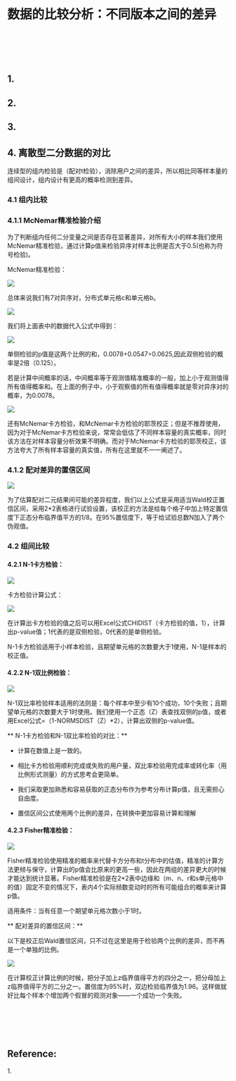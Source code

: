 # 数据的比较分析：不同版本之间的差异

<br>
<br>
<br>
<br>

## 1. 

## 2. 

## 3. 

## 4. 离散型二分数据的对比

连续型的组内检验是（配对t检验），消除用户之间的差异，所以相比同等样本量的组间设计，组内设计有更高的概率检测到差异。

### 4.1 组内比较

### 4.1.1 McNemar精准检验介绍

为了判断组内任何二分变量之间是否存在显著差异，对所有大小的样本我们使用McNemar精准检验，通过计算p值来检验异序对样本比例是否大于0.5(也称为符号检验)。

McNemar精准检验：

![](http://image.woshipm.com/wp-files/2019/01/g7mP8ihxwYm9A0vmzl5o.png)

总体来说我们有7对异序对，分布式单元格c和单元格b。

![](http://image.woshipm.com/wp-files/2019/01/KkameMWjoVNyZOds0RZf.png)

我们将上面表中的数据代入公式中得到：

![](http://image.woshipm.com/wp-files/2019/01/epYjJu4eRhFCw50muILu.png)

单侧检验的p值是这两个比例的和，0.0078+0.0547=0.0625,因此双侧检验的概率是2倍（0.125）。

若是计算中间概率的话，中间概率等于观测值精准概率的一般，加上小于观测值得所有值得概率和。在上面的例子中，小于观察值的所有值得概率就是零对异序对的概率，为0.0078。

![](http://image.woshipm.com/wp-files/2019/01/AkphHcZnOMMAsIuqazYO.png)

还有McNemar卡方检验，和McNemar卡方检验的耶茨校正；但是不推荐使用，因为对于McNemar卡方检验来说，常常会低估了不同样本容量的真实概率，同时该方法在对样本容量分析效果不明确。而对于McNemar卡方检验的耶茨校正，该方法夸大了所有样本容量的真实值，所有在这里就不一一阐述了。

### 4.1.2 配对差异的置信区间

![](http://image.woshipm.com/wp-files/2019/01/vEZhuajWM5X8EN5bnED6.png)

为了估算配对二元结果间可能的差异程度，我们以上公式是采用适当Wald校正置信区间，采用2*2表格进行试验设置，该校正的方法是给每个格子中加上特定置信度下正态分布临界值平方的1/8。在95%置信度下，等于给试验总数N加入了两个伪观值。

### 4.2 组间比较

#### 4.2.1 N-1卡方检验：

![](http://image.woshipm.com/wp-files/2019/01/PM3LiBxNYDAX4YC6QjFh.png)

卡方检验计算公式：

![](http://image.woshipm.com/wp-files/2019/01/XKacz9jyWq2xEgWocaqv.png)

在计算出卡方检验的值之后可以用Excel公式CHIDIST（卡方检验的值，1），计算出p-value值；1代表的是双侧检验，0代表的是单侧检验。

N-1卡方检验适用于小样本检验，且期望单元格的次数要大于1使用，N-1是样本的校正值。

#### 4.2.2 N-1双比例检验：

![](http://image.woshipm.com/wp-files/2019/01/Ttsn8GB8mn12nQs1cext.png)

N-1双比率检验样本适用的法则是：每个样本中至少有10个成功，10个失败；且期望单元格的次数要大于1时使用。我们使用一个正态（Z）表查找双侧的p值，或者用Excel公式=（1-NORMSDIST（Z）*2），计算出双侧的p-value值。

** N-1卡方检验和N-1双比率检验的对比：**

- 计算在数值上是一致的。

- 相比卡方检验用顺利完成或失败的用户量，双比率检验用完成率或转化率（用比例形式测量）的方式思考会更简单。

- 我们采取更加熟悉和容易获取的正态分布作为参考分布计算p值，且无需担心自由度。

- 置信区间公式使用两个比例的差异，在转换中更加容易计算和理解

#### 4.2.3 Fisher精准检验：

![](http://image.woshipm.com/wp-files/2019/01/fpIAzvP55dogjueOGePz.png)

Fisher精准检验使用精准的概率来代替卡方分布和t分布中的估值，精准的计算方法更倾与保守，计算出的p值会比原来的更高一些，因此在两组的差异更大的时候才能达到统计显著。Fisher精准检验是在2*2表中边缘和（m、n、r和s单元格中的值）固定不变的情况下，表内4个实际频数变动时的所有可能组合的概率来计算p值。

适用条件：当有任意一个期望单元格次数小于1时。

** 配对差异的置信区间：**

以下是校正后Wald置信区间，只不过在这里是用于检验两个比例的差异，而不再是一个单独的比例。

![](http://image.woshipm.com/wp-files/2019/01/tXtuozTYlb0fni7uYDkx.png)

在计算校正计算比例的时候，把分子加上z临界值得平方的四分之一，把分母加上z临界值得平方的二分之一。置信度为95%时，双边检验临界值为1.96。这样做就好比每个样本个增加两个假冒的观测对象——一个成功一个失败。



<br>
<br>
<br>
<br>

## Reference:

1.[]()


